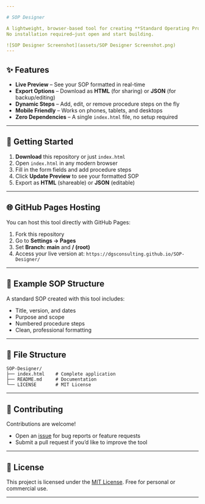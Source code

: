```yaml
---

# SOP Designer

A lightweight, browser-based tool for creating **Standard Operating Procedures (SOPs)** with live preview and export options.
No installation required—just open and start building.

![SOP Designer Screenshot](assets/SOP Designer Screenshot.png)
---
```


## ✨ Features

* **Live Preview** – See your SOP formatted in real-time
* **Export Options** – Download as **HTML** (for sharing) or **JSON** (for backup/editing)
* **Dynamic Steps** – Add, edit, or remove procedure steps on the fly
* **Mobile Friendly** – Works on phones, tablets, and desktops
* **Zero Dependencies** – A single `index.html` file, no setup required

---

## 🚀 Getting Started

1. **Download** this repository or just `index.html`
2. Open `index.html` in any modern browser
3. Fill in the form fields and add procedure steps
4. Click **Update Preview** to see your formatted SOP
5. Export as **HTML** (shareable) or **JSON** (editable)

---

## 🌐 GitHub Pages Hosting

You can host this tool directly with GitHub Pages:

1. Fork this repository
2. Go to **Settings → Pages**
3. Set **Branch: main** and **/ (root)**
4. Access your live version at:
   `https://dgsconsulting.github.io/SOP-Designer/`

---

## 📄 Example SOP Structure

A standard SOP created with this tool includes:

* Title, version, and dates
* Purpose and scope
* Numbered procedure steps
* Clean, professional formatting

---

## 📂 File Structure

```
SOP-Designer/
├── index.html    # Complete application
├── README.md     # Documentation
└── LICENSE       # MIT License
```

---

## 🤝 Contributing

Contributions are welcome!

* Open an [issue](../../issues) for bug reports or feature requests
* Submit a pull request if you’d like to improve the tool

---

## 📜 License

This project is licensed under the [MIT License](LICENSE).
Free for personal or commercial use.

---

